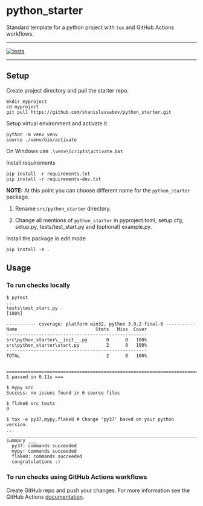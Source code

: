 # python_starter

Standard template for a python project with `tox` and GitHub Actions workflows.

---

[![tests](https://github.com/stanislavsabev/python_starter/workflows/tests/badge.svg)](https://github.com/stanislavsabev/python_starter/actions/workflows/tests.yaml)

---

## Setup

Create project directory and pull the starter repo.

```text
mkdir myproject
cd myproject
git pull https://github.com/stanislavsabev/python_starter.git
```

Setup virtual environment and activate it

```text
python -m venv venv
source ./venv/bin/activate
```
On Windows use `.\venv\Scripts\activate.bat`

Install requirements

```text
pip install -r requirements.txt
pip install -r requirements-dev.txt
```

**NOTE:** At this point you can choose different name for the `python_starter` package.

1. Rename `src/python_starter` directory.

2. Change all mentions of `python_starter` in pyproject.toml, setup.cfg, setup.py, tests/test_start.py and (optional) example.py.

Install the package in edit mode

```text
pip install -e .
```

## Usage

### To run checks locally

```text
$ pytest
...
tests\test_start.py .
[100%]

----------- coverage: platform win32, python 3.9.2-final-0 -----------
Name                             Stmts   Miss  Cover
----------------------------------------------------
src\python_starter\__init__.py       0      0   100%
src\python_starter\start.py          2      0   100%
----------------------------------------------------
TOTAL                                2      0   100%


========================================================================= 1 passed in 0.11s ===
```

```text
$ mypy src
Success: no issues found in 6 source files

$ flake8 src tests
0
```

```text
$ tox -e py37,mypy,flake8 # Change 'py37' based on your python version.
...
______________________________________________________________________________ summary ___
  py37: commands succeeded
  mypy: commands succeeded
  flake8: commands succeeded
  congratulations :)
```

### To run checks using GitHub Actions workflows

Create GitHub repo and push your changes.
For more information see the GitHub Actions [documentation](https://docs.github.com/en/actions/using-workflows).
